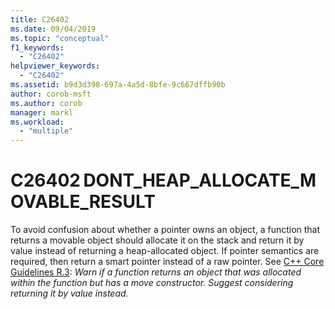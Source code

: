 ```yaml
---
title: C26402
ms.date: 09/04/2019
ms.topic: "conceptual"
f1_keywords:
  - "C26402"
helpviewer_keywords:
  - "C26402"
ms.assetid: b9d3d398-697a-4a5d-8bfe-9c667dffb90b
author: corob-msft
ms.author: corob
manager: markl
ms.workload:
  - "multiple"
---
```

# C26402 DONT_HEAP_ALLOCATE_MOVABLE_RESULT

To avoid confusion about whether a pointer owns an object, a function that returns a movable object should allocate it on the stack and return it by value instead of returning a heap-allocated object. If pointer semantics are required, then return a smart pointer instead of a raw pointer. See [C++ Core Guidelines R.3](https://github.com/isocpp/CppCoreGuidelines/blob/master/CppCoreGuidelines.md#Rr-ptr): *Warn if a function returns an object that was allocated within the function but has a move constructor. Suggest considering returning it by value instead.*
